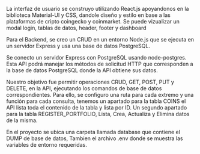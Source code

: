 La interfaz de usuario se construyo utilizando React.js apoyandonos en la biblioteca Material-UI y CSS, dandole diseño y estilo en base a las plataformas de cripto  coingecko y coinmarket.
Se puede vizualizar un modal login, tablas de datos, header, footer y dashboard

Para el Backend, se creo un  CRUD  en un entorno Node.js que se ejecuta en un servidor Express y usa una base de datos PostgreSQL.

Se conecto un servidor Express con PostgreSQL usando node-postgres. Esta API podrá manejar los métodos de solicitud HTTP que corresponden a la base de datos PostgreSQL donde la API obtiene sus datos.

Nuestro objetivo fue permitir operaciones CRUD, GET, POST, PUT y DELETE, en la API, ejecutando los comandos de base de datos correspondientes. Para ello, se configuro una ruta para cada extremo y una función para cada consulta, tenemos un apartado para la tabla COINS el API  lista toda el contenido de la tabla y lista por ID. Un segundo apartado para la tabla REGISTER_PORTFOLIO, Lista, Crea, Actualiza y Elimina datos de la misma. 

 En el proyecto se ubica una carpeta llamada database que contiene el DUMP de base de datos, Tambien el archivo .env donde se muestra las variables de entorno requeridas.

